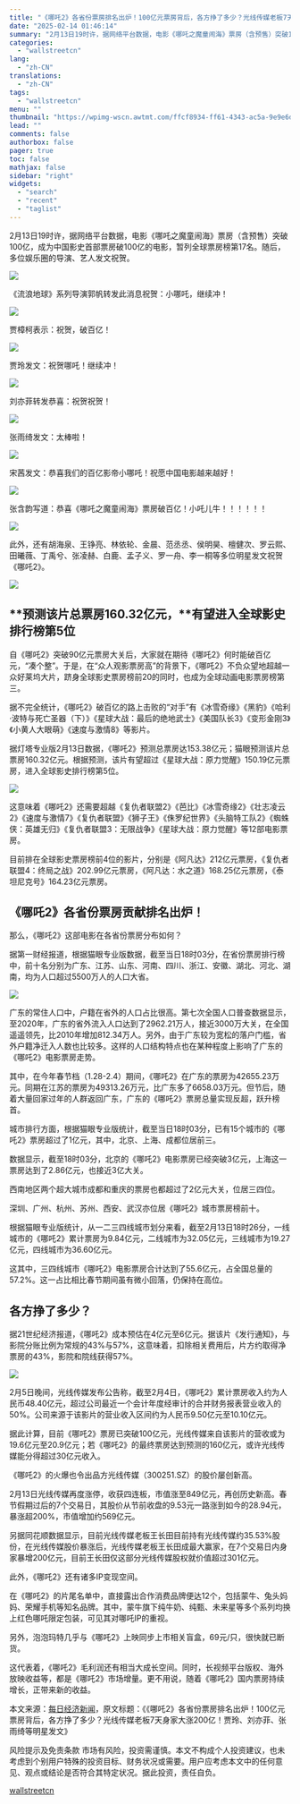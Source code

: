 ```yaml
---
title: "《哪吒2》各省份票房排名出炉！100亿元票房背后，各方挣了多少？光线传媒老板7天身家大涨200亿！"
date: "2025-02-14 01:46:14"
summary: "2月13日19时许，据网络平台数据，电影《哪吒之魔童闹海》票房（含预售）突破100亿，成为中国影史首..."
categories:
  - "wallstreetcn"
lang:
  - "zh-CN"
translations:
  - "zh-CN"
tags:
  - "wallstreetcn"
menu: ""
thumbnail: "https://wpimg-wscn.awtmt.com/ffcf8934-ff61-4343-ac5a-9e9e6d4016c5.jpeg"
lead: ""
comments: false
authorbox: false
pager: true
toc: false
mathjax: false
sidebar: "right"
widgets:
  - "search"
  - "recent"
  - "taglist"
---
```


2月13日19时许，据网络平台数据，电影《哪吒之魔童闹海》票房（含预售）突破100亿，成为中国影史首部票房破100亿的电影，暂列全球票房榜第17名。随后，多位娱乐圈的导演、艺人发文祝贺。

![](https://wpimg-wscn.awtmt.com/7ce9dcca-0452-460d-b43e-e86846cb7aa7.png)

《流浪地球》系列导演郭帆转发此消息祝贺：小哪吒，继续冲！

![](https://wpimg-wscn.awtmt.com/940d8197-05ee-44fe-931e-dfac332011c6.png)

贾樟柯表示：祝贺，破百亿！

![](https://wpimg-wscn.awtmt.com/bb20f40a-68e3-4d86-a8d3-ede90348f957.png)

贾玲发文：祝贺哪吒！继续冲！

![](https://wpimg-wscn.awtmt.com/8d68c087-e471-455e-a238-c9d08c8307fd.png)

刘亦菲转发恭喜：祝贺祝贺！

![](https://wpimg-wscn.awtmt.com/f9339842-6ae2-4c08-b09f-6473f6cff22a.png)

张雨绮发文：太棒啦！

![](https://wpimg-wscn.awtmt.com/767b4384-3fae-485a-af16-db26e2e6b36a.png)

宋茜发文：恭喜我们的百亿影帝小哪吒！祝愿中国电影越来越好！

![](https://wpimg-wscn.awtmt.com/a6e940f0-c4c9-45be-a3da-bb0ecfb5532b.png)

张含韵写道：恭喜《哪吒之魔童闹海》票房破百亿！小吒儿牛！！！！！！

![](https://wpimg-wscn.awtmt.com/6462ad50-4f8b-43ec-b0df-9b0fcf006464.png)

此外，还有胡海泉、王铮亮、林依轮、金晨、范丞丞、侯明昊、檀健次、罗云熙、田曦薇、丁禹兮、张凌赫、白鹿、孟子义、罗一舟、李一桐等多位明星发文祝贺《哪吒2》。

![](https://wpimg-wscn.awtmt.com/3aebcb82-9883-4fec-8a8b-a27b13b558ef.png)

**预测该片总票房160.32亿元，****有望进入全球影史排行榜第5位**
--------------------------------------

自《哪吒2》突破90亿元票房大关后，大家就在期待《哪吒2》何时能破百亿元，“凑个整”。于是，在“众人观影票房高”的背景下，《哪吒2》不负众望地超越一众好莱坞大片，跻身全球影史票房榜前20的同时，也成为全球动画电影票房榜第三。

据不完全统计，《哪吒2》破百亿的路上击败的“对手”有《冰雪奇缘》《黑豹》《哈利·波特与死亡圣器（下）》《星球大战：最后的绝地武士》《美国队长3》《变形金刚3》《小黄人大眼萌》《速度与激情8》等影片。

据灯塔专业版2月13日数据，《哪吒2》预测总票房达153.38亿元；猫眼预测该片总票房160.32亿元。根据预测，该片有望超过《星球大战：原力觉醒》150.19亿元票房，进入全球影史排行榜第5位。

![](https://wpimg-wscn.awtmt.com/33d2eb45-d372-4aa7-a3d2-d2fc6859b878.png)

这意味着《哪吒2》还需要超越《复仇者联盟2》《芭比》《冰雪奇缘2》《壮志凌云2》《速度与激情7》《复仇者联盟》《狮子王》《侏罗纪世界》《头脑特工队2》《蜘蛛侠：英雄无归》《复仇者联盟3：无限战争》《星球大战：原力觉醒》等12部电影票房。

目前排在全球影史票房榜前4位的影片，分别是《阿凡达》212亿元票房，《复仇者联盟4：终局之战》202.99亿元票房，《阿凡达：水之道》168.25亿元票房，《泰坦尼克号》164.23亿元票房。

**《哪吒2》各省份票房贡献排名出炉！**
---------------------

那么，《哪吒2》这部电影在各省份票房分布如何？

据第一财经报道，根据猫眼专业版数据，截至当日18时03分，在省份票房排行榜中，前十名分别为广东、江苏、山东、河南、四川、浙江、安徽、湖北、河北、湖南，均为人口超过5500万人的人口大省。

![](https://wpimg-wscn.awtmt.com/2b0a603e-bc62-4eab-92e9-885e970557ec.png)

广东的常住人口中，户籍在省外的人口占比很高。第七次全国人口普查数据显示，至2020年，广东的省外流入人口达到了2962.21万人，接近3000万大关，在全国遥遥领先，比2010年增加812.34万人。另外，由于广东较为宽松的落户门槛，省外户籍净迁入人数也比较多。这样的人口结构特点也在某种程度上影响了广东的《哪吒2》电影票房走势。

其中，在今年春节档（1.28-2.4）期间，《哪吒2》在广东的票房为42655.23万元。同期在江苏的票房为49313.26万元，比广东多了6658.03万元。但节后，随着大量回家过年的人群返回广东，广东的《哪吒2》票房总量实现反超，跃升榜首。

城市排行方面，根据猫眼专业版统计，截至当日18时03分，已有15个城市的《哪吒2》票房超过了1亿元，其中，北京、上海、成都位居前三。

数据显示，截至18时03分，北京的《哪吒2》电影票房已经突破3亿元，上海这一票房达到了2.86亿元，也接近3亿大关。

西南地区两个超大城市成都和重庆的票房也都超过了2亿元大关，位居三四位。

深圳、广州、杭州、苏州、西安、武汉亦位居《哪吒2》城市票房榜前十。

根据猫眼专业版统计，从一二三四线城市划分来看，截至2月13日18时26分，一线城市的《哪吒2》累计票房为9.84亿元，二线城市为32.05亿元，三线城市为19.27亿元，四线城市为36.60亿元。

这其中，三四线城市《哪吒2》电影票房合计达到了55.6亿元，占全国总量的57.2%。这一占比相比春节期间虽有微小回落，仍保持在高位。

**各方挣了多少？**
-----------

据21世纪经济报道，《哪吒2》成本预估在4亿元至6亿元。据该片《发行通知》，与影院分账比例为常规的43%与57%，这意味着，扣除相关费用后，片方约取得净票房的43%，影院和院线获得57%。

![](https://wpimg-wscn.awtmt.com/be1a239a-8e36-4666-a12b-309f52c75d86.png)

2月5日晚间，光线传媒发布公告称，截至2月4日，《哪吒2》累计票房收入约为人民币48.40亿元，超过公司最近一个会计年度经审计的合并财务报表营业收入的50%。公司来源于该影片的营业收入区间约为人民币9.50亿元至10.10亿元。

据此计算，目前《哪吒2》票房已突破100亿元，光线传媒来自该影片的营收或为19.6亿元至20.9亿元；若《哪吒2》的最终票房达到预测的160亿元，或许光线传媒能分得超过30亿元收入。

《哪吒2》的火爆也令出品方光线传媒（300251.SZ）的股价屡创新高。

2月13日光线传媒再度涨停，收获四连板，市值涨至849亿元，再创历史新高。春节假期过后的7个交易日，其股价从节前收盘的9.53元一路涨到如今的28.94元，暴涨超200%，市值增加约569亿元。

另据同花顺数据显示，目前光线传媒老板王长田目前持有光线传媒约35.53%股份，在光线传媒股价暴涨后，光线传媒老板王长田成最大赢家，在7个交易日内身家暴增200亿元，目前王长田仅这部分光线传媒股权就价值超过301亿元。

此外，《哪吒2》还有诸多IP变现空间。

在《哪吒2》的片尾名单中，直接露出合作消费品牌便达12个，包括蒙牛、兔头妈妈、荣耀手机等知名品牌。其中，蒙牛旗下纯牛奶、纯甄、未来星等多个系列均换上红色哪吒限定包装，可见其对哪吒IP的重视。

另外，泡泡玛特几乎与《哪吒2》上映同步上市相关盲盒，69元/只，很快就已断货。

这代表着，《哪吒2》毛利润还有相当大成长空间。同时，长视频平台版权、海外放映收益等，都是《哪吒2》市场增量。更不用说，随着《哪吒2》国内票房持续增长，正带来新的收益。

本文来源：[每日经济新闻](https://mp.weixin.qq.com/s?__biz=Mzg3NTA5MjkyNQ==&mid=2248411919&idx=1&sn=3d468467c98692917f3a7a27c07846d0&chksm=cc7a23cdc9f56a0e0fa6a8442e49f9c09015e07f22c4fe3b5657db4b434f86b1dcdeaefad00f&scene=0&xtrack=1)，原文标题：《《哪吒2》各省份票房排名出炉！100亿元票房背后，各方挣了多少？光线传媒老板7天身家大涨200亿！贾玲、刘亦菲、张雨绮等明星发文》

风险提示及免责条款
市场有风险，投资需谨慎。本文不构成个人投资建议，也未考虑到个别用户特殊的投资目标、财务状况或需要。用户应考虑本文中的任何意见、观点或结论是否符合其特定状况。据此投资，责任自负。

[wallstreetcn](https://wallstreetcn.com/articles/3741063)
